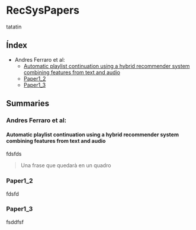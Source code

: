 # RecSysPapers

tatatin

## Índex

* Andres Ferraro et al:
  * [Automatic playlist continuation using a hybrid recommender system combining features from text and audio
](#automatic-playlist-continuation-using-a-hybrid-recommender-system-combining-features-from-text-and-audio)
  * [Paper1_2](#paper1_2)
  * [Paper1_3](#paper1_3)

## Summaries

### Andres Ferraro et al:
#### Automatic playlist continuation using a hybrid recommender system combining features from text and audio
fdsfds
> Una frase que quedarà en un quadro
### Paper1_2
fdsfd

### Paper1_3
fsddfsf
